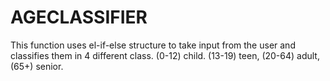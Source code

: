 # AGECLASSIFIER
This function uses el-if-else structure to take input from the user and classifies them in 4 different class.  (0-12) child. (13-19) teen, (20-64) adult, (65+) senior.
